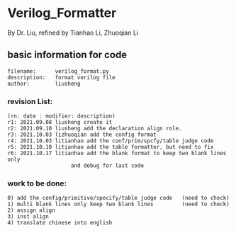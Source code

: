 # Verilog_Formatter
By Dr. Liu, refined by Tianhao Li, Zhuoqian Li

## basic information for code

    filename:      verilog_format.py
    description:   format verilog file
    author:        liusheng

### revision List:

    (rn: date : modifier: description)
    r1: 2021.09.08 liusheng create it
    r2: 2021.09.10 liusheng add the declaration align role.
    r3: 2021.10.03 lizhuoqian add the config format
    r4: 2021.10.03 litianhao add the conf/prim/spcfy/table judge code
    r5: 2021.10.10 litianhao add the table formatter, but need to fix
    r6: 2021.10.17 litianhao add the blank format to keep two blank lines only
                        and debug for last code

### work to be done:

    0) add the config/primitive/specify/table judge code   (need to check)
    1) multi blank lines only keep two blank lines         (need to check)
    2) assign align
    3) inst align
    4) translate chinese into english